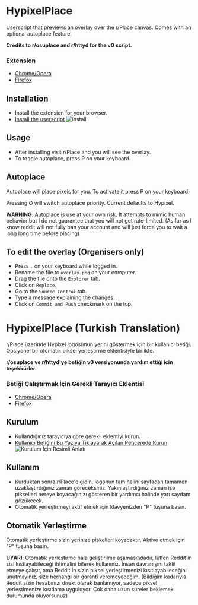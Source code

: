 # HypixelPlace
Userscript that previews an overlay over the r/Place canvas. Comes with an optional autoplace feature.


**Credits to r/osuplace and r/httyd for the v0 script.**

### Extension
- [Chrome/Opera](https://chrome.google.com/webstore/detail/violentmonkey/jinjaccalgkegednnccohejagnlnfdag)
- [Firefox](https://addons.mozilla.org/en-US/firefox/addon/violentmonkey/)

## Installation
- Install the extension for your browser.
- [Install the userscript](https://github.com/JacobRuby/TechnoPlace/raw/main/userscript.user.js)
![install](.github/images/install.png)

## Usage
- After installing visit r/Place and you will see the overlay.
- To toggle autoplace, press P on your keyboard.

## Autoplace
Autoplace will place pixels for you. To activate it press P on your keyboard.

Pressing O will switch autoplace priority. Current defaults to Hypixel.

**WARNING**: Autoplace is use at your own risk. It attempts to mimic human behavior but I do not guarantee that you will not get rate-limited. 
(As far as I know reddit will not fully ban your account and will just force you to wait a long long time before placing)

## To edit the overlay (Organisers only)
- Press `.` on your keyboard while logged in.
- Rename the file to `overlay.png` on your computer.
- Drag the file onto the `Explorer` tab.
- Click on `Replace`.
- Go to the `Source Control` tab.
- Type a message explaining the changes.
- Click on `Commit and Push` checkmark on the top.




# HypixelPlace (Turkish Translation)
r/Place üzerinde Hypixel logosunun yerini göstermek için bir kullanıcı betiği. Opsiyonel bir otomatik piksel yerleştirme eklentisiyle birlikte.


**r/osuplace ve r/httyd'ye betiğin v0 versiyonunda yardım ettiği için teşekkürler.**

### Betiği Çalıştırmak İçin Gerekli Tarayıcı Eklentisi
- [Chrome/Opera](https://chrome.google.com/webstore/detail/violentmonkey/jinjaccalgkegednnccohejagnlnfdag)
- [Firefox](https://addons.mozilla.org/en-US/firefox/addon/violentmonkey/)

## Kurulum
- Kullandığınız tarayıcıya göre gerekli eklentiyi kurun.
- [Kullanıcı Betiğini Bu Yazıya Tıklayarak Açılan Pencerede Kurun](https://github.com/Antonio32A/HypixelPlace/raw/main/userscript.user.js)
![Kurulum İçin Resimli Anlatı](.github/images/install.png)

## Kullanım
- Kurduktan sonra r/Place'e gidin, logonun tam halini sayfadan tamamen uzaklaştırdığınız zaman göreceksiniz. Yakınlaştırdığınız zaman ise pikselleri nereye koyacağınızı gösteren bir yardımcı halinde yarı saydam gözükecek.
- Otomatik yerleştirmeyi aktif etmek için klavyenizden "P" tuşuna basın.

## Otomatik Yerleştirme
Otomatik yerleştirme sizin yerinize piskelleri koyacaktır. Aktive etmek için "P" tuşuna basın.

**UYARI**: Otomatik yerleştirme hala geliştirilme aşamasındadır, lütfen Reddit'in sizi kıstlayabileceği ihtimalini bilerek kullanınız. İnsan davranışını taklit etmeye çalışır, ama Reddit'İn sizin piksel yerleştirmenizi kısıtlayabileceğini unutmayınız, size herhangi bir garanti veremeyeceğim. 
(Bildiğim kadarıyla Reddit sizin hesabınızı direkt olarak banlamıyor, sadece piksel yerleştimenize kısıtlama uyguluyor. Çok daha uzun süreler beklemek durumunda oluyorsunuz)
